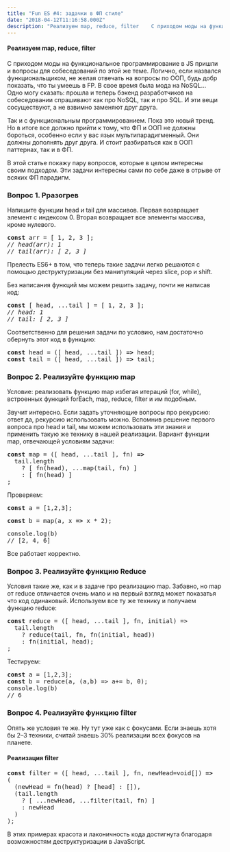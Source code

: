 ```yaml
---
title: "Fun ES #4: задачки в ФП стиле"
date: "2018-04-12T11:16:58.000Z"
description: "Реализуем map, reduce, filter    С приходом моды на функциональное программирование в JS пришли и вопросы для собеседований по э"
---
```


<h4>Реализуем map, reduce, filter</h4>

<p>С приходом моды на функциональное программирование в JS пришли и вопросы для собеседований по этой же теме. Логично, если назвался функциональщиком, не желая отвечать на вопросы по ООП, будь добр показать, что ты умеешь в FP. В свое время была мода на NoSQL… Одно могу сказать: прошла и теперь бэкенд разработчиков на собеседовании спрашивают как про NoSQL, так и про SQL. И эти вещи сосуществуют, а не взвимно заменяют друг друга.</p>
<p>Так и с функциональным программированием. Пока это новый тренд. Но в итоге все должно прийти к тому, что ФП и ООП не должны бороться, особенно если у вас язык мультипарадигменный. Они должны дополнять друг друга. И стоит разбираться как в ООП паттернах, так и в ФП.</p>
<p>В этой статье покажу пару вопросов, которые в целом интересны своим подходом. Эти задачи интересны сами по себе даже в отрыве от всяких ФП парадигм.</p>
<h3>Вопрос 1. Рразогрев</h3>
<p>Напишите функции head и tail для массивов. Первая возвращает элемент с индексом 0. Вторая возвращает все элементы массива, кроме нулевого.</p>
<pre><strong>const</strong> arr = [ 1, 2, 3 ];<br><em>// head(arr): 1<br>// tail(arr): [ 2, 3 ]</em></pre>
<p>Прелесть ES6+ в том, что теперь такие задачи легко решаются с помощью деструктуризации без манипуляций через slice, pop и shift.</p>
<p>Без написания функций мы можем решить задачу, почти не написав код:</p>
<pre><strong>const</strong> [ head, ...tail ] = [ 1, 2, 3 ];<br><em>// head: 1<br>// tail: [ 2, 3 ]</em></pre>
<p>Соответственно для решения задачи по условию, нам достаточно обернуть этот код в функцию:</p>
<pre><strong>const</strong> head = ([ head, ...tail ]) <strong>=&gt;</strong> head;<br><strong>const</strong> tail = ([ head, ...tail ]) <strong>=&gt;</strong> tail;</pre>
<h3>Вопрос 2. Реализуйте функцию map</h3>
<p>Условие: реализовать функцию map избегая итераций (for, while), встроенных функций forEach, map, reduce, filter и им подобным.</p>
<p>Звучит интересно. Если задать уточняющие вопросы про рекурсию: ответ да, рекурсию использовать можно. Вспомнив решение первого вопроса про head и tail, мы можем использовать эти знания и применить такую же технику в нашей реализации. Вариант функции map, отвечающей условиям задачи:</p>
<pre><strong>const</strong> map = ([ head, ...tail ], fn) <strong>=&gt;</strong><br>  tail.length<br>    ? [ fn(head), ...map(tail, fn) ]<br>    : [ fn(head) ]<br>;</pre>
<p>Проверяем:</p>
<pre><strong>const</strong> a = [1,2,3];</pre>
<pre><strong>const</strong> b = map(a, x <strong>=&gt;</strong> x * 2);</pre>
<pre>console.log(b)<br>// [2, 4, 6]</pre>
<p>Все работает корректно.</p>
<h3>Вопрос 3. Реализуйте функцию Reduce</h3>
<p>Условия такие же, как и в задаче про реализацию map. Забавно, но map от reduce отличается очень мало и на первый взгляд может показатья что код одинаковый. Используем все ту же технику и получаем функцию reduce:</p>
<pre><strong>const</strong> reduce = ([ head, ...tail ], fn, initial) =&gt;<br>  tail.length<br>    ? reduce(tail, fn, fn(initial, head))<br>    : fn(initial, head);<br>;</pre>
<p>Тестируем:</p>
<pre><strong>const</strong> a = [1,2,3];<br><strong>const</strong> b = reduce(a, (a,b) =&gt; a+= b, 0);<br>console.log(b)<br>// 6</pre>
<h3>Вопрос 4. Реализуйте функцию filter</h3>
<p>Опять же условия те же. Ну тут уже как с фокусами. Если знаешь хотя бы 2–3 техники, считай знаешь 30% реализации всех фокусов на планете.</p>
<h4>Реализация filter</h4>
<pre><strong>const</strong> filter = ([ head, ...tail ], fn, newHead=void[]) <strong>=&gt;</strong><br>(<br>  (newHead = fn(head) ? [head] : []),<br>  (tail.length<br>    ? [ ...newHead, ...filter(tail, fn) ]<br>    : newHead<br>  )<br>);</pre>
<p>В этих примерах красота и лаконичность кода достигнута благодаря возможностям деструктуризации в JavaScript. </p>


